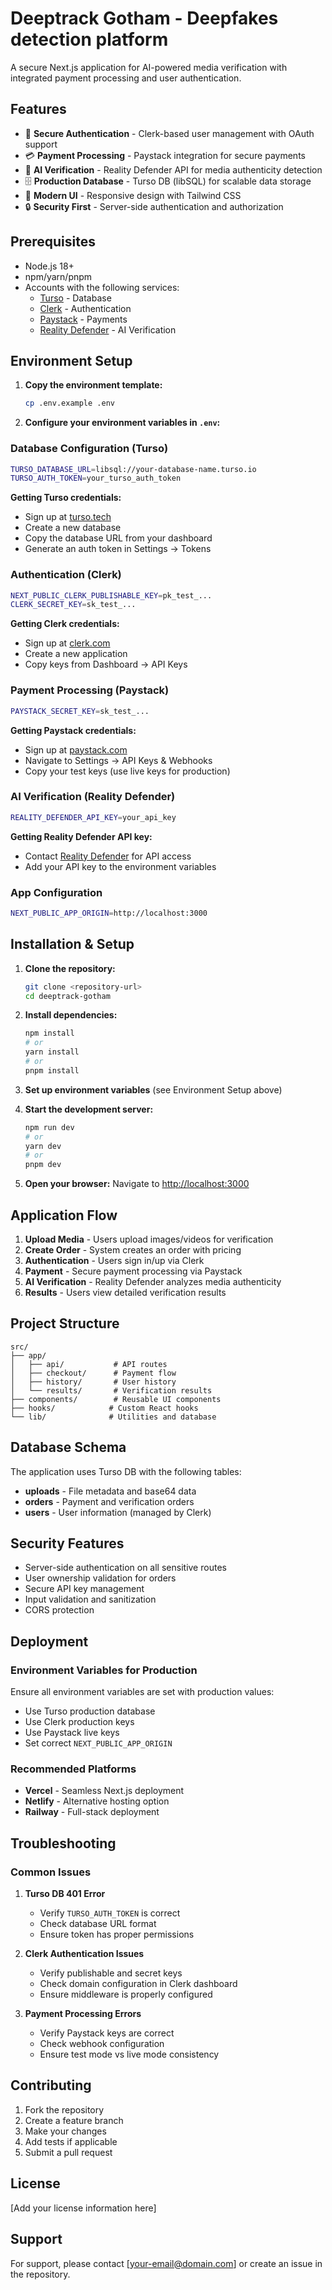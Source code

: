 # Deeptrack Gotham - Deepfakes detection platform  

A secure Next.js application for AI-powered media verification with integrated payment processing and user authentication.

## Features

- 🔐 **Secure Authentication** - Clerk-based user management with OAuth support
- 💳 **Payment Processing** - Paystack integration for secure payments
- 🤖 **AI Verification** - Reality Defender API for media authenticity detection
- 🗄️ **Production Database** - Turso DB (libSQL) for scalable data storage
- 📱 **Modern UI** - Responsive design with Tailwind CSS
- 🔒 **Security First** - Server-side authentication and authorization

## Prerequisites

- Node.js 18+
- npm/yarn/pnpm
- Accounts with the following services:
  - [Turso](https://turso.tech/) - Database
  - [Clerk](https://clerk.com/) - Authentication
  - [Paystack](https://paystack.com/) - Payments
  - [Reality Defender](https://realitydefender.com/) - AI Verification

## Environment Setup

1. **Copy the environment template:**

   ```bash
   cp .env.example .env
   ```

2. **Configure your environment variables in `.env`:**

### Database Configuration (Turso) 

```bash
TURSO_DATABASE_URL=libsql://your-database-name.turso.io
TURSO_AUTH_TOKEN=your_turso_auth_token
```

**Getting Turso credentials:**

- Sign up at [turso.tech](https://turso.tech/)
- Create a new database
- Copy the database URL from your dashboard
- Generate an auth token in Settings → Tokens

### Authentication (Clerk)

```bash
NEXT_PUBLIC_CLERK_PUBLISHABLE_KEY=pk_test_...
CLERK_SECRET_KEY=sk_test_...
```

**Getting Clerk credentials:**

- Sign up at [clerk.com](https://clerk.com/)
- Create a new application
- Copy keys from Dashboard → API Keys

### Payment Processing (Paystack)

```bash
PAYSTACK_SECRET_KEY=sk_test_...
```

**Getting Paystack credentials:**

- Sign up at [paystack.com](https://paystack.com/)
- Navigate to Settings → API Keys & Webhooks
- Copy your test keys (use live keys for production)

### AI Verification (Reality Defender)

```bash
REALITY_DEFENDER_API_KEY=your_api_key
```

**Getting Reality Defender API key:**

- Contact [Reality Defender](https://realitydefender.com/) for API access
- Add your API key to the environment variables

### App Configuration

```bash
NEXT_PUBLIC_APP_ORIGIN=http://localhost:3000
```

## Installation & Setup

1. **Clone the repository:**

   ```bash
   git clone <repository-url>
   cd deeptrack-gotham
   ```

2. **Install dependencies:**

   ```bash
   npm install
   # or
   yarn install
   # or
   pnpm install
   ```

3. **Set up environment variables** (see Environment Setup above)

4. **Start the development server:**

   ```bash
   npm run dev
   # or
   yarn dev
   # or
   pnpm dev
   ```

5. **Open your browser:**
   Navigate to [http://localhost:3000](http://localhost:3000)

## Application Flow

1. **Upload Media** - Users upload images/videos for verification
2. **Create Order** - System creates an order with pricing
3. **Authentication** - Users sign in/up via Clerk
4. **Payment** - Secure payment processing via Paystack
5. **AI Verification** - Reality Defender analyzes media authenticity
6. **Results** - Users view detailed verification results

## Project Structure

```
src/
├── app/
│   ├── api/           # API routes
│   ├── checkout/      # Payment flow
│   ├── history/       # User history
│   └── results/       # Verification results
├── components/        # Reusable UI components
├── hooks/            # Custom React hooks
└── lib/              # Utilities and database
```

## Database Schema

The application uses Turso DB with the following tables:

- **uploads** - File metadata and base64 data
- **orders** - Payment and verification orders
- **users** - User information (managed by Clerk)

## Security Features

- Server-side authentication on all sensitive routes
- User ownership validation for orders
- Secure API key management
- Input validation and sanitization
- CORS protection

## Deployment

### Environment Variables for Production

Ensure all environment variables are set with production values:

- Use Turso production database
- Use Clerk production keys
- Use Paystack live keys
- Set correct `NEXT_PUBLIC_APP_ORIGIN`

### Recommended Platforms

- **Vercel** - Seamless Next.js deployment
- **Netlify** - Alternative hosting option
- **Railway** - Full-stack deployment

## Troubleshooting

### Common Issues

1. **Turso DB 401 Error**
   - Verify `TURSO_AUTH_TOKEN` is correct
   - Check database URL format
   - Ensure token has proper permissions

2. **Clerk Authentication Issues**
   - Verify publishable and secret keys
   - Check domain configuration in Clerk dashboard
   - Ensure middleware is properly configured

3. **Payment Processing Errors**
   - Verify Paystack keys are correct
   - Check webhook configuration
   - Ensure test mode vs live mode consistency

## Contributing

1. Fork the repository
2. Create a feature branch
3. Make your changes
4. Add tests if applicable
5. Submit a pull request

## License

[Add your license information here]

## Support

For support, please contact [your-email@domain.com] or create an issue in the repository.
